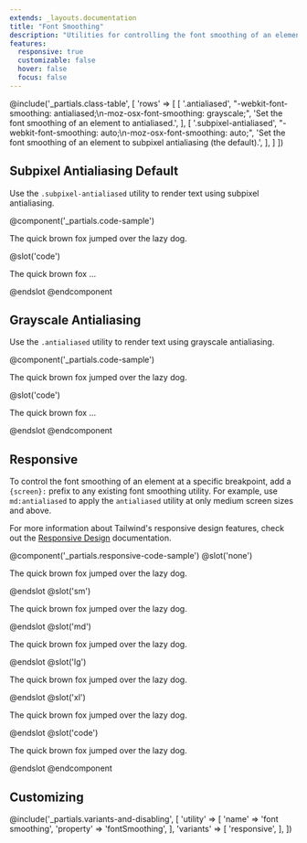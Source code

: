 ```yaml
---
extends: _layouts.documentation
title: "Font Smoothing"
description: "Utilities for controlling the font smoothing of an element."
features:
  responsive: true
  customizable: false
  hover: false
  focus: false
---
```


@include('_partials.class-table', [
  'rows' => [
    [
      '.antialiased',
      "-webkit-font-smoothing: antialiased;\n-moz-osx-font-smoothing: grayscale;",
      'Set the font smoothing of an element to antialiased.',
    ],
    [
      '.subpixel-antialiased',
      "-webkit-font-smoothing: auto;\n-moz-osx-font-smoothing: auto;",
      'Set the font smoothing of an element to subpixel antialiasing (the default).',
    ],
  ]
])

## Subpixel Antialiasing <span class="ml-2 font-semibold text-gray-600 text-sm uppercase tracking-wide">Default</span>

Use the `.subpixel-antialiased` utility to render text using subpixel antialiasing.

@component('_partials.code-sample')
<p class="subpixel-antialiased text-lg text-gray-800">The quick brown fox jumped over the lazy dog.</p>
@slot('code')
<p class="subpixel-antialiased ...">The quick brown fox ...</p>
@endslot
@endcomponent

## Grayscale Antialiasing

Use the `.antialiased` utility to render text using grayscale antialiasing.

@component('_partials.code-sample')
<p class="antialiased text-lg text-gray-800">The quick brown fox jumped over the lazy dog.</p>
@slot('code')
<p class="antialiased ...">The quick brown fox ...</p>
@endslot
@endcomponent

## Responsive

To control the font smoothing of an element at a specific breakpoint, add a `{screen}:` prefix to any existing font smoothing utility. For example, use `md:antialiased` to apply the `antialiased` utility at only medium screen sizes and above.

For more information about Tailwind's responsive design features, check out the [Responsive Design](/docs/responsive-design) documentation.

@component('_partials.responsive-code-sample')
@slot('none')
<p class="antialiased text-lg text-gray-800">The quick brown fox jumped over the lazy dog.</p>
@endslot
@slot('sm')
<p class="subpixel-antialiased text-lg text-gray-800">The quick brown fox jumped over the lazy dog.</p>
@endslot
@slot('md')
<p class="antialiased text-lg text-gray-800">The quick brown fox jumped over the lazy dog.</p>
@endslot
@slot('lg')
<p class="subpixel-antialiased text-lg text-gray-800">The quick brown fox jumped over the lazy dog.</p>
@endslot
@slot('xl')
<p class="antialiased text-lg text-gray-800">The quick brown fox jumped over the lazy dog.</p>
@endslot
@slot('code')
<p class="none:antialiased sm:subpixel-antialiased md:antialiased lg:subpixel-antialiased xl:antialiased ...">
  The quick brown fox jumped over the lazy dog.
</p>
@endslot
@endcomponent

## Customizing

@include('_partials.variants-and-disabling', [
    'utility' => [
        'name' => 'font smoothing',
        'property' => 'fontSmoothing',
    ],
    'variants' => [
        'responsive',
    ],
])
